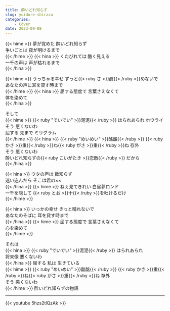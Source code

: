 ```yaml
---
title: 酔いどれ知らず
slug: yoidore-shirazu
categories:
    - Cover
date: 2023-09-08
---
```


{{< hime >}}
夢が覚めた 酔いどれ知らず  
争いごとは 夜が明けるまで  
{{< /hime >}}
{{< hina >}}
くたびれては 酷く見える  
一千の声は 声が枯れるまで  
{{< /hina >}}

{{< hime >}}
うっちゃる幸せ ずっと{{< ruby さ >}}醒{{< /ruby >}}めないで  
あなたの声に耳を貸す時まで  
{{< /hime >}}
{{< hina >}}
屈する態度で 言葉さえなくて  
体を染めて  
{{< /hina >}}

そして  
{{< hime >}}
{{< ruby "でいでい" >}}泥泥{{< /ruby >}} はられあられ ホウライ  
そう 悪くないわ  
屈する 先まで ミリグラム  
{{< /hime >}}
{{< hina >}}
{{< ruby "めいめい" >}}酩酩{{< /ruby >}} {{< ruby かさ >}}重{{< /ruby >}}ね{{< ruby がさ >}}重{{< /ruby >}}ね 存外  
そう 悪くないわ  
酔いどれ知らずの{{< ruby こいがたき >}}恋敵{{< /ruby >}} だから  
{{< /hina >}}

{{< hina >}}
ウタの声は 数知らず  
迷い込んだら そこは君の××  
{{< /hina >}}
{{< hime >}}
ねぇ見てきれい 白昼夢ロンド  
一千を隠して {{< ruby とお >}}十{{< /ruby >}}を吐けるだけ  
{{< /hime >}}

{{< hina >}}
いっかの幸せ きっと晴れないで  
あなたのそばに 耳を貸す時まで  
{{< /hina >}}
{{< hime >}}
屈する態度で 言葉さえなくて  
心を染めて  
{{< /hime >}}

それは  
{{< hina >}}
{{< ruby "でいでい" >}}泥泥{{< /ruby >}} はられあられ  
将来像 悪くないわ  
{{< /hina >}}
屈する 私は 生きている  
{{< hime >}}
{{< ruby "めいめい" >}}酩酩{{< /ruby >}} {{< ruby かさ >}}重{{< /ruby >}}ね{{< ruby がさ >}}重{{< /ruby >}}ね 存外  
そう 悪くないわ  
{{< /hime >}}
酔いどれ知らずの物語  

---

{{< youtube 5hzs2tlQzAk >}}